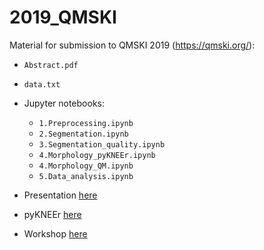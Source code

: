 # 2019_QMSKI
Material for submission to QMSKI 2019 (https://qmski.org/):

- `Abstract.pdf`
- `data.txt`
- Jupyter notebooks:   
  - `1.Preprocessing.ipynb`  
  - `2.Segmentation.ipynb`   
  - `3.Segmentation_quality.ipynb`   
  - `4.Morphology_pyKNEEr.ipynb`  
  - `4.Morphology_QM.ipynb`  
  - `5.Data_analysis.ipynb`  

- Presentation [here](https://github.com/sbonaretti/sbonaretti.github.io/blob/master/_attachments/2019_QMSKI_pykneer.pdf)

- pyKNEEr [here](https://github.com/sbonaretti/pyKNEEr)   

- Workshop [here](https://github.com/sbonaretti/2019_QMSKI_Transparent_Research_WS)

